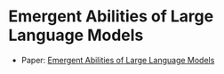 # Emergent Abilities of Large Language Models

- Paper: [Emergent Abilities of Large Language Models](https://openreview.net/pdf?id=yzkSU5zdwD#page=18&zoom=100,62,165)